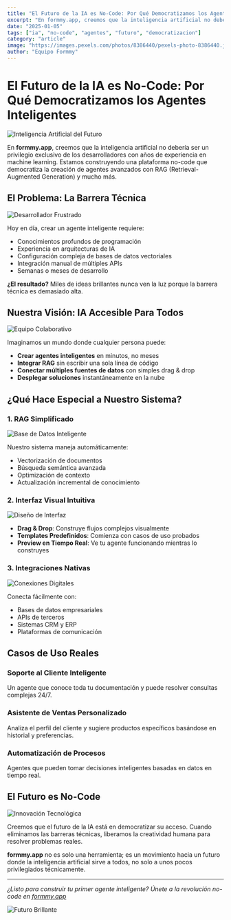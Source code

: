 ```yaml
---
title: "El Futuro de la IA es No-Code: Por Qué Democratizamos los Agentes Inteligentes"
excerpt: "En formmy.app, creemos que la inteligencia artificial no debería ser un privilegio exclusivo de los desarrolladores. Descubre nuestra visión para democratizar la creación de agentes avanzados."
date: "2025-01-05"
tags: ["ia", "no-code", "agentes", "futuro", "democratizacion"]
category: "article"
image: "https://images.pexels.com/photos/8386440/pexels-photo-8386440.jpeg?auto=compress&cs=tinysrgb&w=1260&h=750&dpr=1"
author: "Equipo Formmy"
---
```


# El Futuro de la IA es No-Code: Por Qué Democratizamos los Agentes Inteligentes

![Inteligencia Artificial del Futuro](https://images.pexels.com/photos/8386440/pexels-photo-8386440.jpeg?auto=compress&cs=tinysrgb&w=1260&h=750&dpr=1)

En **formmy.app**, creemos que la inteligencia artificial no debería ser un privilegio exclusivo de los desarrolladores con años de experiencia en machine learning. Estamos construyendo una plataforma no-code que democratiza la creación de agentes avanzados con RAG (Retrieval-Augmented Generation) y mucho más.

## El Problema: La Barrera Técnica

![Desarrollador Frustrado](https://images.pexels.com/photos/4974915/pexels-photo-4974915.jpeg?auto=compress&cs=tinysrgb&w=1260&h=750&dpr=1)

Hoy en día, crear un agente inteligente requiere:

-   Conocimientos profundos de programación
-   Experiencia en arquitecturas de IA
-   Configuración compleja de bases de datos vectoriales
-   Integración manual de múltiples APIs
-   Semanas o meses de desarrollo

**¿El resultado?** Miles de ideas brillantes nunca ven la luz porque la barrera técnica es demasiado alta.

## Nuestra Visión: IA Accesible Para Todos

![Equipo Colaborativo](https://images.pexels.com/photos/3184465/pexels-photo-3184465.jpeg?auto=compress&cs=tinysrgb&w=1260&h=750&dpr=1)

Imaginamos un mundo donde cualquier persona puede:

-   **Crear agentes inteligentes** en minutos, no meses
-   **Integrar RAG** sin escribir una sola línea de código
-   **Conectar múltiples fuentes de datos** con simples drag & drop
-   **Desplegar soluciones** instantáneamente en la nube

## ¿Qué Hace Especial a Nuestro Sistema?

### 1. RAG Simplificado

![Base de Datos Inteligente](https://images.pexels.com/photos/8386434/pexels-photo-8386434.jpeg?auto=compress&cs=tinysrgb&w=1260&h=750&dpr=1)

Nuestro sistema maneja automáticamente:

-   Vectorización de documentos
-   Búsqueda semántica avanzada
-   Optimización de contexto
-   Actualización incremental de conocimiento

### 2. Interfaz Visual Intuitiva

![Diseño de Interfaz](https://images.pexels.com/photos/196644/pexels-photo-196644.jpeg?auto=compress&cs=tinysrgb&w=1260&h=750&dpr=1)

-   **Drag & Drop**: Construye flujos complejos visualmente
-   **Templates Predefinidos**: Comienza con casos de uso probados
-   **Preview en Tiempo Real**: Ve tu agente funcionando mientras lo construyes

### 3. Integraciones Nativas

![Conexiones Digitales](https://images.pexels.com/photos/8386440/pexels-photo-8386440.jpeg?auto=compress&cs=tinysrgb&w=1260&h=750&dpr=1)

Conecta fácilmente con:

-   Bases de datos empresariales
-   APIs de terceros
-   Sistemas CRM y ERP
-   Plataformas de comunicación

## Casos de Uso Reales

### Soporte al Cliente Inteligente

Un agente que conoce toda tu documentación y puede resolver consultas complejas 24/7.

### Asistente de Ventas Personalizado

Analiza el perfil del cliente y sugiere productos específicos basándose en historial y preferencias.

### Automatización de Procesos

Agentes que pueden tomar decisiones inteligentes basadas en datos en tiempo real.

## El Futuro es No-Code

![Innovación Tecnológica](https://images.pexels.com/photos/8386422/pexels-photo-8386422.jpeg?auto=compress&cs=tinysrgb&w=1260&h=750&dpr=1)

Creemos que el futuro de la IA está en democratizar su acceso. Cuando eliminamos las barreras técnicas, liberamos la creatividad humana para resolver problemas reales.

**formmy.app** no es solo una herramienta; es un movimiento hacia un futuro donde la inteligencia artificial sirve a todos, no solo a unos pocos privilegiados técnicamente.

---

_¿Listo para construir tu primer agente inteligente? Únete a la revolución no-code en [formmy.app](https://formmy.app)_

![Futuro Brillante](https://images.pexels.com/photos/8386440/pexels-photo-8386440.jpeg?auto=compress&cs=tinysrgb&w=1260&h=750&dpr=1)